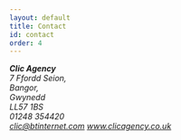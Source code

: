 ```yaml
---
layout: default
title: Contact
id: contact
order: 4
---
```

<address class="vcard">
<div class="fn org"><b>Clic Agency</b></div>
<div class="adr">
<div class="steet-address">7 Ffordd Seion,</div>
<div class="locality">Bangor,</div> 
<div class="region">Gwynedd</div> 
<div class="postal-code">LL57 1BS</div>
<div class="tel">01248 354420</div>
<a class="email" href="mailto:clic@btinternet.com">clic@btinternet.com</a>
<a class="url" href="http://www.clicagency.co.uk">www.clicagency.co.uk</a>
</div>
</address>